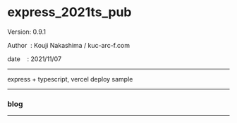 ﻿# express_2021ts_pub

 Version: 0.9.1

 Author  : Kouji Nakashima / kuc-arc-f.com

 date    : 2021/11/07

***

express + typescript, vercel deploy sample

***
### blog

***

